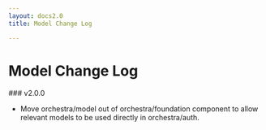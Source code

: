 ```yaml
---
layout: docs2.0
title: Model Change Log

---
```


# Model Change Log

<section id="v2.0">

<article id="v2.0.0">
### v2.0.0

* Move orchestra/model out of orchestra/foundation component to allow relevant models to be used directly in orchestra/auth.

</article>

</section>
